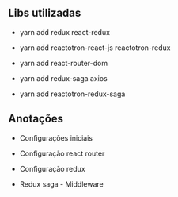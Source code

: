 ## Libs utilizadas

- yarn add redux react-redux

- yarn add reactotron-react-js reactotron-redux

- yarn add react-router-dom

- yarn add redux-saga axios

- yarn add reactotron-redux-saga

## Anotações

- Configurações iniciais

- Configuração react router

- Configuração redux

- Redux saga - Middleware
